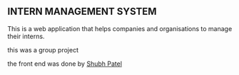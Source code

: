 ## INTERN MANAGEMENT SYSTEM

This is a web application that helps companies and organisations to manage their interns.

this was a group project

the front end was done by [Shubh Patel](https://github.com/ShubhPatel06)
